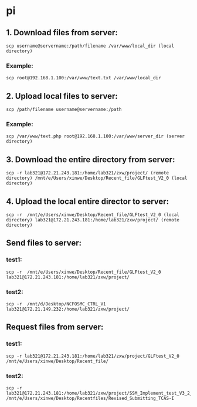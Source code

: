 # pi
## 1. Download files from server:
    scp username@servername:/path/filename /var/www/local_dir (local directory)   
### Example:
    scp root@192.168.1.100:/var/www/text.txt /var/www/local_dir
    
## 2. Upload local files to server:
    scp /path/filename username@servername:/path  
### Example:
    scp /var/www/text.php root@192.168.1.100:/var/www/server_dir (server directory)    
    
## 3. Download the entire directory from server:
    scp -r lab321@172.21.243.181:/home/lab321/zxw/project/ (remote directory) /mnt/e/Users/xinwe/Desktop/Recent_file/GLFtest_V2_0 (local directory)
   

## 4. Upload the local entire director to server:
    scp -r  /mnt/e/Users/xinwe/Desktop/Recent_file/GLFtest_V2_0 (local directory) lab321@172.21.243.181:/home/lab321/zxw/project/ (remote directory)
   

## Send files to server:
### test1: 
    scp -r  /mnt/e/Users/xinwe/Desktop/Recent_file/GLFtest_V2_0 lab321@172.21.243.181:/home/lab321/zxw/project/
### test2:
    scp -r  /mnt/d/Desktop/NCFOSMC_CTRL_V1 lab321@172.21.149.232:/home/lab321/zxw/project/

## Request files from server:
### test1:
    scp -r lab321@172.21.243.181:/home/lab321/zxw/project/GLFtest_V2_0 /mnt/e/Users/xinwe/Desktop/Recent_file/
### test2:
    scp -r lab321@172.21.243.181:/home/lab321/zxw/project/SSM_Implement_test_V3_2_2_3 /mnt/e/Users/xinwe/Desktop/Recentfiles/Revised_Submitting_TCAS-I
